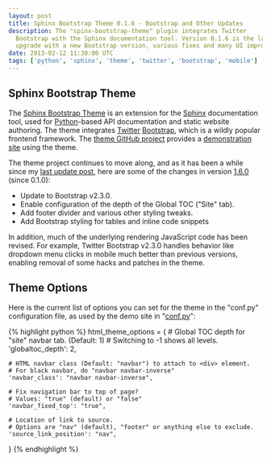 ```yaml
---
layout: post
title: Sphinx Bootstrap Theme 0.1.6 - Bootstrap and Other Updates
description: The "spinx-bootstrap-theme" plugin integrates Twitter
  Bootstrap with the Sphinx documentation tool. Version 0.1.6 is the latest
  upgrade with a new Bootstrap version, various fixes and many UI improvements.
date: 2013-02-12 11:30:00 UTC
tags: ['python', 'sphinx', 'theme', 'twitter', 'bootstrap', 'mobile']
---
```


## Sphinx Bootstrap Theme

The [Sphinx Bootstrap Theme][sbt_gh] is an extension for the [Sphinx][sphinx]
documentation tool, used for [Python][python]-based API documentation and
static website authoring. The theme integrates [Twitter][twitter]
[Bootstrap][bootstrap], which is a wildly popular frontend framework. The
[theme GitHub project][sbt_gh] provides a [demonstration site][sbt_demo_readme]
using the theme.

The theme project continues to move along, and as it has been a while since my
[last update post][sbt_lb_post], here are some of the changes in version
[1.6.0][sbt_pypi] (since 0.1.0):

* Update to Bootstrap v2.3.0.
* Enable configuration of the depth of the Global TOC ("Site" tab).
* Add footer divider and various other styling tweaks.
* Add Bootstrap styling for tables and inline code snippets

In addition, much of the underlying rendering JavaScript code has been
revised. For example, Twitter Bootstrap v2.3.0 handles behavior like dropdown
menu clicks in mobile much better than previous versions, enabling removal of
some hacks and patches in the theme.

<!-- more start -->

## Theme Options

Here is the current list of options you can set for the theme in the "conf.py"
configuration file, as used by the demo site in "[conf.py][sbt_demo_cfg]":

{% highlight python %}
html_theme_options = {
    # Global TOC depth for "site" navbar tab. (Default: 1)
    # Switching to -1 shows all levels.
    'globaltoc_depth': 2,

    # HTML navbar class (Default: "navbar") to attach to <div> element.
    # For black navbar, do "navbar navbar-inverse"
    'navbar_class': "navbar navbar-inverse",

    # Fix navigation bar to top of page?
    # Values: "true" (default) or "false"
    'navbar_fixed_top': "true",

    # Location of link to source.
    # Options are "nav" (default), "footer" or anything else to exclude.
    'source_link_position': "nav",
}
{% endhighlight %}

[bootstrap]: http://twitter.github.com/bootstrap/
[python]: http://python.org/
[sphinx]: http://sphinx.pocoo.org/
[twitter]: https://twitter.com/
[sbt_lb_post]: http://loose-bits.com/2012/11/19/sphinx-bootstrap-theme-updates.html
[sbt_demo]: http://ryan-roemer.github.com/sphinx-bootstrap-theme
[sbt_demo_cfg]: https://github.com/ryan-roemer/sphinx-bootstrap-theme/blob/master/demo/source/conf.py
[sbt_demo_readme]: http://ryan-roemer.github.com/sphinx-bootstrap-theme/README.html
[sbt_pypi]: http://pypi.python.org/pypi/sphinx-bootstrap-theme/0.1.6
[sbt_gh]: https://github.com/ryan-roemer/sphinx-bootstrap-theme

<!-- more end -->
